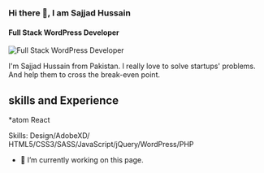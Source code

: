 ### Hi there 👋, I am Sajjad Hussain
#### Full Stack WordPress Developer
![Full Stack WordPress Developer](https://scontent.fisb4-1.fna.fbcdn.net/v/t1.0-9/10945718_1567826530122821_7816739552745214276_n.jpg?_nc_cat=109&_nc_sid=19026a&_nc_eui2=AeFdVtFcsoy2ftrzf4xwLf3MtSu66nH66vy1K7rqcfrq_PHAU0yoNOkUWj8xttnCEltB63bVydUKSS7NxXY1yWlD&_nc_ohc=zpodvO18xkEAX-EbDOC&_nc_ht=scontent.fisb4-1.fna&oh=f1e06571319c8ab97e779f0fc31943b7&oe=5FA75F91)

I'm Sajjad Hussain from Pakistan. I really love to solve startups' problems.  And help them to cross the break-even point. 


## skills and Experience
*atom React

Skills: Design/AdobeXD/ HTML5/CSS3/SASS/JavaScript/jQuery/WordPress/PHP

- 🔭 I’m currently working on this page. 













